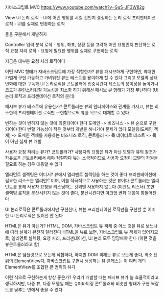 자바스크립트 MVC
https://www.youtube.com/watch?v=GuS-JF3W82g

View
UI 논리 로직 - UI에 어떤 행위를 시킬 것인지 결정하는 논리 로직
프리젠테이션 로직 - UI를 실제로 변경하는 로직

둘을 구분해서 개발하자


Controller
입력 분석 로직 - 행위, 좌표, 상황 등을 고려해 어떤 요청인지 판단하는 로직
요청 처리 로직 - 요청에 필요한 행위를 실제로 구현하는 로직

지금은 대부분 요청 처리 로직이다


어떤 MVC 형태가 자바스크립트에 가장 적합한가?
뷰를 패시브하게 구현하면, 최대한 가볍게 구현 가능하고 가벼워진 뷰는 테스트를 용이하게 할 수 있다
그리고 모델의 상태 변화에 대한 구독과 UI 논리로직을 콘트롤러에 집중시킨다
테스트의 용이성을 높이거나 코드가 혼란스러워질 가능성을 최소화 하기 위해선 패시브 뷰 형태가 가장 무난하다
(UI 논리 로직과 프리젠테이션 로직의 분리)

패시브 뷰가 테스트에 유용한가?
콘트롤러는 뷰의 인터페이스와 관계를 가지고, 뷰는 최소한의 프리젠테이션 로직만 구현함으로써 뷰를 목으로 대체할 수 있다

변하는 것이 변하지 않는 것에 의존되어야 한다
도메인 -> 비즈니스 -> 뷰 순으로 구현되어야 한다
변할 가능성이 적은 것부터 개발을 해나가야 문제가 없다
모델링(도메인 객체) -> 도메인 객체를 사용하는 비즈니스 로직, 콘트롤러 -> 목 데이터로 테스트 -> 목이 아닌 실제 뷰 개발

사용자 요청 처리는 뷰가? 콘트롤러가?
사용자의 요청은 뷰가 아닌 모델과 뷰의 참조가 자유로운 콘트롤러에서 해야 적절하다
뷰는 소극적이므로 사용자 요청이 모델의 자원을 필요로 하는 경우 대응할 수 없다

엘리먼트 셀렉팅은 어디서?
뷰에서 엘리멘트 셀렉팅을 하는 것이 좋다
프리젠테이션에 필요한 리소스는 엘리먼트이며, 이를 적극적으로 사용하는 것은 뷰이다
콘트롤러는 엘리먼트를 통해 사용자 요청을 리스닝하는 것외엔 사용하지 않는다 (이벤트 리스너)
또한 셀렉팅 로직을 분산시키지 않는 것이 좋다, 분산시킨다면 마크업 변화 대응이 힘들어진다

UI 논리로직은 콘트롤러에서만 구현한다, 뷰는 프리젠테이션 로직만을 구현할 뿐 어떠한 UI 논리로직은 있어선 안 된다

HTML은 뷰가 아닌가?
HTML, DOM, 자바스크립트 뷰 객체 중 어느 것을 뷰로 보느냐에 따라 설계가 완전히 달라진다
HTML을 뷰로 보면, 자바스크립트 뷰 객체가 없어지므로, 엘리먼트 셀렉팅, 요청 처리, 프리젠테이션, UI 논리 모두 담당해야 한다 (이런 것을 뷰콘트롤러라고 함)

HTML은 템플릿으로 보는게 적합하다, 하지만 DOM 객체는 뷰로 보는게 좋다, 최소 단위의 ElementView다,
자바스크립트 구현시 생성하는 뷰 클래스는 이 여러 개의 ElementView를 조합한 큰 범위의 뷰다

이런 식으로 구현하는게 항상 좋은가?
우리가 개발할 때는 패시브 뷰가 늘 효율적이라고 생각하지만,
다중 뷰, 다중 모델일 때는 슈퍼바이징 콘트롤러와 비슷한 형태가 구현 복잡도를 낮추는 면에서 좋을 수 있다